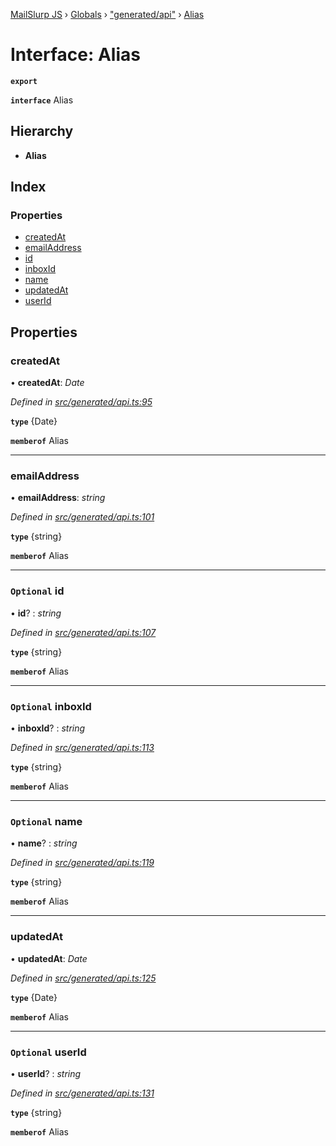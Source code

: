 [MailSlurp JS](../README.md) › [Globals](../globals.md) › ["generated/api"](../modules/_generated_api_.md) › [Alias](_generated_api_.alias.md)

# Interface: Alias

**`export`** 

**`interface`** Alias

## Hierarchy

* **Alias**

## Index

### Properties

* [createdAt](_generated_api_.alias.md#createdat)
* [emailAddress](_generated_api_.alias.md#emailaddress)
* [id](_generated_api_.alias.md#optional-id)
* [inboxId](_generated_api_.alias.md#optional-inboxid)
* [name](_generated_api_.alias.md#optional-name)
* [updatedAt](_generated_api_.alias.md#updatedat)
* [userId](_generated_api_.alias.md#optional-userid)

## Properties

###  createdAt

• **createdAt**: *Date*

*Defined in [src/generated/api.ts:95](https://github.com/mailslurp/mailslurp-client-ts-js/blob/26ccbd6/src/generated/api.ts#L95)*

**`type`** {Date}

**`memberof`** Alias

___

###  emailAddress

• **emailAddress**: *string*

*Defined in [src/generated/api.ts:101](https://github.com/mailslurp/mailslurp-client-ts-js/blob/26ccbd6/src/generated/api.ts#L101)*

**`type`** {string}

**`memberof`** Alias

___

### `Optional` id

• **id**? : *string*

*Defined in [src/generated/api.ts:107](https://github.com/mailslurp/mailslurp-client-ts-js/blob/26ccbd6/src/generated/api.ts#L107)*

**`type`** {string}

**`memberof`** Alias

___

### `Optional` inboxId

• **inboxId**? : *string*

*Defined in [src/generated/api.ts:113](https://github.com/mailslurp/mailslurp-client-ts-js/blob/26ccbd6/src/generated/api.ts#L113)*

**`type`** {string}

**`memberof`** Alias

___

### `Optional` name

• **name**? : *string*

*Defined in [src/generated/api.ts:119](https://github.com/mailslurp/mailslurp-client-ts-js/blob/26ccbd6/src/generated/api.ts#L119)*

**`type`** {string}

**`memberof`** Alias

___

###  updatedAt

• **updatedAt**: *Date*

*Defined in [src/generated/api.ts:125](https://github.com/mailslurp/mailslurp-client-ts-js/blob/26ccbd6/src/generated/api.ts#L125)*

**`type`** {Date}

**`memberof`** Alias

___

### `Optional` userId

• **userId**? : *string*

*Defined in [src/generated/api.ts:131](https://github.com/mailslurp/mailslurp-client-ts-js/blob/26ccbd6/src/generated/api.ts#L131)*

**`type`** {string}

**`memberof`** Alias

